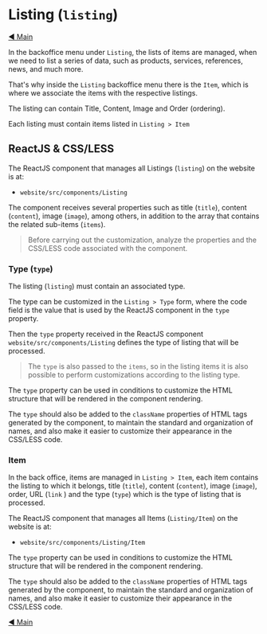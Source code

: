 
# Listing (`listing`)

[:arrow_backward: Main](../README.md)

In the backoffice menu under `Listing`, the lists of items are managed, when we need to list a series of data, such as products, services, references, news, and much more.

That's why inside the `Listing` backoffice menu there is the `Item`, which is where we associate the items with the respective listings.

The listing can contain Title, Content, Image and Order (ordering).

Each listing must contain items listed in `Listing > Item`

## ReactJS & CSS/LESS

The ReactJS component that manages all Listings (`listing`) on the website is at:

- `website/src/components/Listing`

The component receives several properties such as title (`title`), content (`content`), image (`image`), among others, in addition to the array that contains the related sub-items (`items`).

> Before carrying out the customization, analyze the properties and the CSS/LESS code associated with the component.

### Type (`type`)

The listing (`listing`) must contain an associated type.

The type can be customized in the `Listing > Type` form, where the code field is the value that is used by the ReactJS component in the `type` property.

Then the `type` property received in the ReactJS component `website/src/components/Listing` defines the type of listing that will be processed.

> The `type` is also passed to the `items`, so in the listing items it is also possible to perform customizations according to the listing type.

The `type` property can be used in conditions to customize the HTML structure that will be rendered in the component rendering.
 
The `type` should also be added to the `className` properties of HTML tags generated by the component, to maintain the standard and organization of names, and also make it easier to customize their appearance in the CSS/LESS code.

### Item

In the back office, items are managed in `Listing > Item`, each item contains the listing to which it belongs, title (`title`), content (`content`), image (`image`), order, URL (`link` ) and the type (`type`) which is the type of listing that is processed.

The ReactJS component that manages all Items (`Listing/Item`) on the website is at:

- `website/src/components/Listing/Item`

The `type` property can be used in conditions to customize the HTML structure that will be rendered in the component rendering.
 
The `type` should also be added to the `className` properties of HTML tags generated by the component, to maintain the standard and organization of names, and also make it easier to customize their appearance in the CSS/LESS code.

[:arrow_backward: Main](../README.md)

